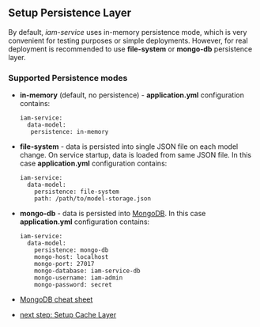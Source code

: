 ## Setup Persistence Layer
By default, *iam-service* uses in-memory persistence mode, which is very convenient for testing purposes or simple deployments.
However, for real deployment is recommended to use __file-system__ or __mongo-db__ persistence layer.

### Supported Persistence modes
* __in-memory__ (default, no persistence) - __application.yml__ configuration contains:
  ```
  iam-service:
    data-model:
     persistence: in-memory
  ``` 
* __file-system__ - data is persisted into single JSON file on each model change.
  On service startup, data is loaded from same JSON file. In this case __application.yml__ configuration contains: 
  ```
  iam-service:
    data-model:
      persistence: file-system
      path: /path/to/model-storage.json
  ``` 
* __mongo-db__ - data is persisted into [MongoDB](https://www.mongodb.com/).
  In this case __application.yml__ configuration contains: 
  ```
  iam-service:
    data-model:
      persistence: mongo-db
      mongo-host: localhost
      mongo-port: 27017
      mongo-database: iam-service-db
      mongo-username: iam-admin
      mongo-password: secret
  ``` 

* [MongoDB cheat sheet](MongoDB-cheat-sheet.md)
* [next step: Setup Cache Layer](01c_setup-cache-layer.md)

